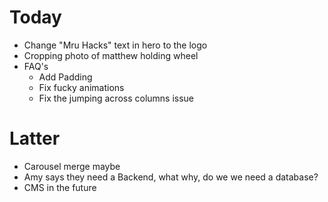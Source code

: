 # Today

- Change "Mru Hacks" text in hero to the logo
- Cropping photo of matthew holding wheel
- FAQ's
  - Add Padding
  - Fix fucky animations
  - Fix the jumping across columns issue

# Latter

- Carousel merge maybe
- Amy says they need a Backend, what why, do we we need a database?
- CMS in the future
